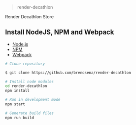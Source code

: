 > render-decathlon

Render Decathlon Store

## Install NodeJS, NPM and Webpack

- [Node.js](https://nodejs.org/)
- [NPM](https://www.npmjs.com/)
- [Webpack](https://webpack.js.org/)

```sh
# Clone repository

$ git clone https://github.com/brenosena/render-decathlon

# Install node modules
cd render-decathlon
npm install

# Run in development mode
npm start

# Generate build files
npm run build
```